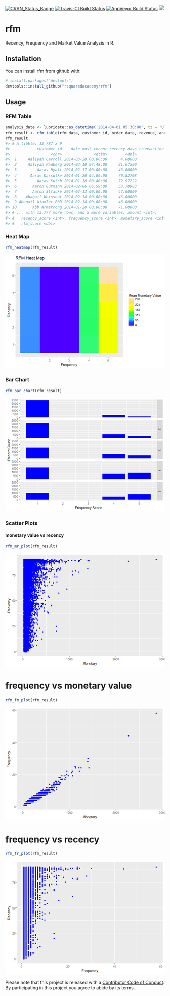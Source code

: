 
<!-- README.md is generated from README.Rmd. Please edit that file -->
[![CRAN\_Status\_Badge](http://www.r-pkg.org/badges/version/rfm)](https://cran.r-project.org/package=rfm) [![Travis-CI Build Status](https://travis-ci.org/rsquaredacademy/rfm.svg?branch=master)](https://travis-ci.org/rsquaredacademy/rfm) [![AppVeyor Build Status](https://ci.appveyor.com/api/projects/status/github/rsquaredacademy/rfm?branch=master&svg=true)](https://ci.appveyor.com/project/rsquaredacademy/rfm) [![](https://cranlogs.r-pkg.org/badges/grand-total/rfm)](https://cran.r-project.org/package=rfm)

rfm
===

Recency, Frequency and Market Value Analysis in R.

Installation
------------

You can install rfm from github with:

``` r
# install.packages("devtools")
devtools::install_github("rsquaredacademy/rfm")
```

Usage
-----

### RFM Table

``` r
analysis_date <- lubridate::as_datetime('2014-04-01 05:30:00', tz = 'UTC')
rfm_result <- rfm_table(rfm_data, customer_id, order_date, revenue, analysis_date)
rfm_result
#> # A tibble: 13,787 x 9
#>            customer_id    date_most_recent recency_days transaction_count
#>                  <chr>              <dttm>        <dbl>             <int>
#>  1     Aaliyah Carroll 2014-03-28 00:00:00      4.00000                 1
#>  2     Aaliyah Padberg 2014-03-10 07:48:00     21.67500                 1
#>  3         Aarav Hyatt 2014-02-17 00:00:00     43.00000                 1
#>  4      Aarav Kassulke 2014-01-20 04:09:00     70.82708                 1
#>  5         Aarav Kutch 2014-01-18 00:40:00     72.97222                 1
#>  6       Aaron Gutmann 2014-02-06 06:59:00     53.70903                 1
#>  7       Aaron Stracke 2014-02-13 00:00:00     47.00000                 3
#>  8    Abagail Weissnat 2014-02-14 00:00:00     46.00000                 2
#>  9 Abagail Windler PhD 2014-02-14 00:00:00     46.00000                 1
#> 10       Abb Armstrong 2014-01-20 00:00:00     71.00000                 2
#> # ... with 13,777 more rows, and 5 more variables: amount <int>,
#> #   recency_score <int>, frequency_score <int>, monetary_score <int>,
#> #   rfm_score <dbl>
```

### Heat Map

``` r
rfm_heatmap(rfm_result)
```

![](README-heatmap-1.png)

### Bar Chart

``` r
rfm_bar_chart(rfm_result)
```

![](README-barchart-1.png)

### Scatter Plots

#### monetary value vs recency

``` r
rfm_mr_plot(rfm_result)
```

![](README-mr-1.png)

frequency vs monetary value
===========================

``` r
rfm_fm_plot(rfm_result)
```

![](README-fm-1.png)

frequency vs recency
====================

``` r
rfm_fr_plot(rfm_result)
```

![](README-fr-1.png)

Please note that this project is released with a [Contributor Code of Conduct](CONDUCT.md). By participating in this project you agree to abide by its terms.
